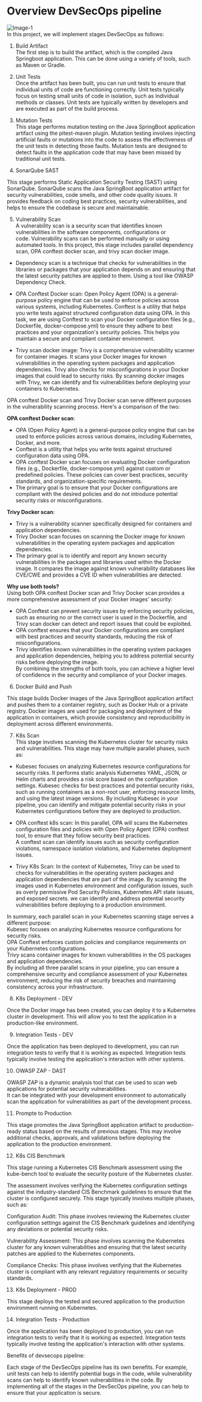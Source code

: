 # Overview DevSecOps pipeline 
![Image-1](images/OverviewDevSecOpspipeline_1.png)  
In this project, we will implement stages DevSecOps as follows:  
  
1. Build Artifact  
The first step is to build the artifact, which is the compiled Java Springboot application. This can be done using a variety of tools, such as Maven or Gradle.  
  
2. Unit Tests  
Once the artifact has been built, you can run unit tests to ensure that individual units of code are functioning correctly. Unit tests typically focus on testing small units of code in isolation, such as individual methods or classes. Unit tests are typically written by developers and are executed as part of the build process.  
  
3. Mutation Tests  
This stage performs mutation testing on the Java SpringBoot application artifact using the pitest-maven plugin. Mutation testing involves injecting artificial faults or mutations into the code to assess the effectiveness of the unit tests in detecting those faults. Mutation tests are designed to detect faults in the application code that may have been missed by traditional unit tests.  
  
4. SonarQube SAST  
  
This stage performs Static Application Security Testing (SAST) using SonarQube. SonarQube scans the Java SpringBoot application artifact for security vulnerabilities, code smells, and other code quality issues. It provides feedback on coding best practices, security vulnerabilities, and helps to ensure the codebase is secure and maintainable.  
  
  
5. Vulnerability Scan  
A vulnerability scan is a security scan that identifies known vulnerabilities in the software components, configurations or  
 code. Vulnerability scans can be performed manually or using automated tools. In this project, this stage includes parallel dependency scan, OPA conftest docker scan, and trivy scan docker image.  
  
- Dependency scan is a technique that checks for vulnerabilities in the libraries or packages that your application depends on and ensuring that the latest security patches are applied to them. Using a tool like OWASP Dependency Check.  
  
- OPA Conftest Docker scan: Open Policy Agent (OPA) is a general-purpose policy engine that can be used to enforce policies across various systems, including Kubernetes. Conftest is a utility that helps you write tests against structured configuration data using OPA. In this task, we are using Conftest to scan your Docker configuration files (e.g., Dockerfile, docker-compose.yml) to ensure they adhere to best practices and your organization's security policies. This helps you maintain a secure and compliant container environment.  
  
- Trivy scan docker image: Trivy is a comprehensive vulnerability scanner for container images. It scans your Docker images for known vulnerabilities in the operating system packages and application dependencies. Trivy also checks for misconfigurations in your Docker images that could lead to security risks. By scanning docker images with Trivy, we can identify and fix vulnerabilities before deploying your containers to Kubernetes.  
  
  
OPA conftest Docker scan and Trivy Docker scan serve different purposes in the vulnerability scanning process. Here's a comparison of the two:  
  
**OPA conftest Docker scan**:  
- OPA (Open Policy Agent) is a general-purpose policy engine that can be used to enforce policies across various domains, including Kubernetes, Docker, and more.  
- Conftest is a utility that helps you write tests against structured configuration data using OPA.  
- OPA conftest Docker scan focuses on evaluating Docker configuration files (e.g., Dockerfile, docker-compose.yml) against custom or predefined policies. These policies can cover best practices, security standards, and organization-specific requirements.  
- The primary goal is to ensure that your Docker configurations are compliant with the desired policies and do not introduce potential security risks or misconfigurations.  
  
**Trivy Docker scan**:  
- Trivy is a vulnerability scanner specifically designed for containers and application dependencies.  
- Trivy Docker scan focuses on scanning the Docker image for known vulnerabilities in the operating system packages and application dependencies.  
- The primary goal is to identify and report any known security vulnerabilities in the packages and libraries used within the Docker image. It compares the image against known vulnerability databases like CVE/CWE and provides a CVE ID when vulnerabilities are detected.  
  
**Why use both tools?**  
Using both OPA conftest Docker scan and Trivy Docker scan provides a more comprehensive assessment of your Docker images' security:  
- OPA Conftest can prevent security issues by enforcing security policies, such as ensuring no or the correct user is used in the Dockerfile, and Trivy scan docker can detect and report issues that could be exploited.  
- OPA conftest ensures that your Docker configurations are compliant with best practices and security standards, reducing the risk of misconfigurations.  
- Trivy identifies known vulnerabilities in the operating system packages and application dependencies, helping you to address potential security risks before deploying the image.  
By combining the strengths of both tools, you can achieve a higher level of confidence in the security and compliance of your Docker images.  
  
6. Docker Build and Push  
  
This stage builds Docker images of the Java SpringBoot application artifact and pushes them to a container registry, such as Docker Hub or a private registry. Docker images are used for packaging and deployment of the application in containers, which provide consistency and reproducibility in deployment across different environments.  
  
  
7. K8s Scan  
 This stage involves scanning the Kubernetes cluster for security risks and vulnerabilities. This stage may have multiple parallel phases, such as:  
  
- Kubesec focuses on analyzing Kubernetes resource configurations for security risks. It performs static analysis Kubernetes YAML, JSON, or Helm charts and provides a risk score based on the configuration settings. Kubesec checks for best practices and potential security risks, such as running containers as a non-root user, enforcing resource limits, and using the latest image versions. By including Kubesec in your pipeline, you can identify and mitigate potential security risks in your Kubernetes configurations before they are deployed to production.  
  
 - OPA conftest k8s scan: In this parallel,  OPA will scans the Kubernetes configuration files and policies with Open Policy Agent (OPA) conftest tool, to ensure that they follow security best practices.  
A conftest scan can identify issues such as security configuration violations, namespace isolation violations, and Kubernetes deployment issues.  
  
- Trivy K8s Scan: In the context of Kubernetes, Trivy can be used to  checks for vulnerabilities in the operating system packages and application dependencies that are part of the image. By scanning the images used in Kubernetes environment  and configuration issues, such as overly permissive Pod Security Policies, Kubernetes API state issues, and exposed secrets.  we can identify and address potential security vulnerabilities before deploying to a production environment.  
  
In summary, each parallel scan in your Kubernetes scanning stage serves a different purpose:  
Kubesec focuses on analyzing Kubernetes resource configurations for security risks.  
OPA Conftest enforces custom policies and compliance requirements on your Kubernetes configurations.  
Trivy scans container images for known vulnerabilities in the OS packages and application dependencies.  
By including all three parallel scans in your pipeline, you can ensure a comprehensive security and compliance assessment of your Kubernetes environment, reducing the risk of security breaches and maintaining consistency across your infrastructure.  
  
8. K8s Deployment - DEV  
  
Once the Docker image has been created, you can deploy it to a Kubernetes cluster in development. This will allow you to test the application in a production-like environment.  
  
9. Integration Tests - DEV  
  
Once the application has been deployed to development, you can run integration tests to verify that it is working as expected. Integration tests typically involve testing the application's interaction with other systems.  
  
10. OWASP ZAP - DAST  
  
OWASP ZAP is a dynamic analysis tool that can be used to scan web applications for potential security vulnerabilities.  
 It can be integrated with your development environment to automatically scan the application for vulnerabilities as part of the development process.  
  
11. Prompte to Production  
  
This stage promotes the Java SpringBoot application artifact to production-ready status based on the results of previous stages. This may involve additional checks, approvals, and validations before deploying the application to the production environment.  
  
  
12. K8s CIS Benchmark  
  
This stage running a Kubernetes CIS Benchmark assessment using the kube-bench tool to evaluate the security posture of the Kubernetes cluster.  
  
The assessment involves verifying the Kubernetes configuration settings against the industry-standard CIS Benchmark guidelines to ensure that the cluster is configured securely. This stage typically involves multiple phases, such as:  
  
Configuration Audit: This phase involves reviewing the Kubernetes cluster configuration settings against the CIS Benchmark guidelines and identifying any deviations or potential security risks.  
  
Vulnerability Assessment: This phase involves scanning the Kubernetes cluster for any known vulnerabilities and ensuring that the latest security patches are applied to the Kubernetes components.  
  
Compliance Checks: This phase involves verifying that the Kubernetes cluster is compliant with any relevant regulatory requirements or security standards.  
  
  
13. K8s Deployment - PROD  
  
This stage deploys the tested and secured application to the production environment running on Kubernetes.  
  
  
14. Integration Tests - Production  
  
Once the application has been deployed to production, you can run integration tests to verify that it is working as expected. Integration tests typically involve testing the application's interaction with other systems.  
  
Benefits of devsecops pipeline:  
  
Each stage of the DevSecOps pipeline has its own benefits. For example, unit tests can help to identify potential bugs in the code, while vulnerability scans can help to identify known vulnerabilities in the code. By implementing all of the stages in the DevSecOps pipeline, you can help to ensure that your application is secure.  

